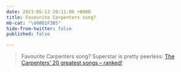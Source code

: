 ```yaml
---
date: 2021-05-13 20:11:06 +0000
title: Favourite Carpenters song?
mb-cat: "\U0001F3B5"
hide-from-twitter: false
published: false

---
```

> Favourite Carpenters song? Superstar is pretty peerless: [The Carpenters’ 20 greatest songs – ranked!](https://www.theguardian.com/culture/2021/may/13/the-carpenters-20-greatest-songs-ranked)